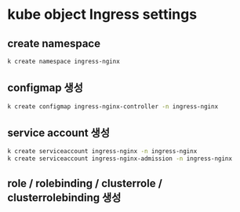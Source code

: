 # kube object Ingress settings

## create namespace

```sh
k create namespace ingress-nginx
```

## configmap 생성

```sh
k create configmap ingress-nginx-controller -n ingress-nginx
```

## service account 생성

```sh
k create serviceaccount ingress-nginx -n ingress-nginx
k create serviceaccount ingress-nginx-admission -n ingress-nginx
```

## role / rolebinding / clusterrole / clusterrolebinding 생성

```sh

```
